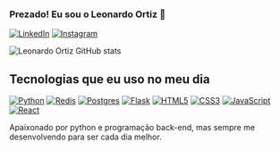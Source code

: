 ### Prezado! Eu sou o Leonardo Ortiz 👋
[![LinkedIn](https://img.shields.io/badge/LinkedIn-0077B5?style=for-the-badge&logo=linkedin&logoColor=white)](https://www.linkedin.com/in/leonardoortizbr)
[![Instagram](https://img.shields.io/badge/Instagram-E4405F?style=for-the-badge&logo=instagram&logoColor=white)](https://www.instagram.com/leonardoortizbr)

![Leonardo Ortiz GitHub stats](https://github-readme-stats.vercel.app/api?username=leonardoortizbr&show_icons=true&theme=dracula)

## Tecnologias que eu uso no meu dia


[![Python](https://img.shields.io/badge/Python-3776AB?style=for-the-badge&logo=python&logoColor=white)](https://python.org)
[![Redis](https://img.shields.io/badge/redis-%23DD0031.svg?&style=for-the-badge&logo=redis&logoColor=white)](https://redis.io/)
[![Postgres](https://img.shields.io/badge/PostgreSQL-316192?style=for-the-badge&logo=postgresql&logoColor=white)](https://www.postgresql.org/)
[![Flask](https://img.shields.io/badge/Flask-000000?style=for-the-badge&logo=flask&logoColor=white)](https://flask.palletsprojects.com/en/3.0.x/)
[![HTML5](https://img.shields.io/badge/HTML5-E34F26?style=for-the-badge&logo=html5&logoColor=white)](https://developer.mozilla.org/en-US/docs/Web/html)
[![CSS3](https://img.shields.io/badge/CSS3-1572B6?style=for-the-badge&logo=css3&logoColor=white)](https://developer.mozilla.org/en-US/docs/Web/css)
[![JavaScript](https://img.shields.io/badge/JavaScript-F7DF1E?style=for-the-badge&logo=javascript&logoColor=black)](https://developer.mozilla.org/en-US/docs/Web/javascript)
[![React](https://shields.io/badge/react-black?logo=react&style=for-the-badge)](https://react.dev/)

Apaixonado por python e programação back-end, mas sempre me desenvolvendo para ser cada dia melhor.
